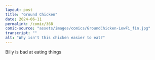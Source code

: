```yaml
---
layout: post
title: "Ground Chicken"
date: 2024-06-11
permalink: /comic/368
comic-source: "assets/images/comics/GroundChicken-LowFi_fin.jpg"
transcript: ""
alt: "Why isn't this chicken easier to eat?"
---
```

Billy is bad at eating things
